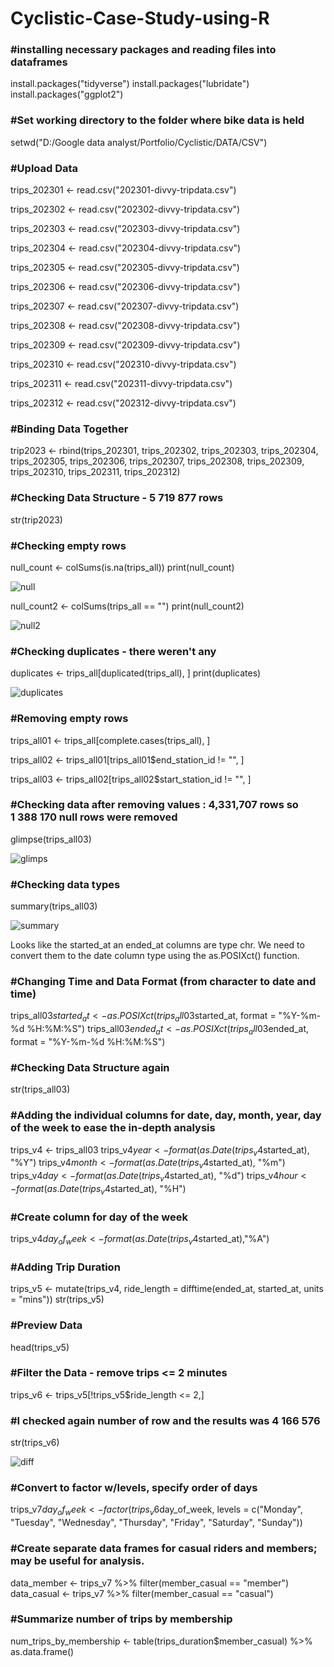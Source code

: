 # Cyclistic-Case-Study-using-R


### #installing necessary packages and reading files into dataframes 

install.packages("tidyverse")
install.packages("lubridate")
install.packages("ggplot2")


### #Set working directory to the folder where bike data is held

setwd("D:/Google data analyst/Portfolio/Cyclistic/DATA/CSV")

### #Upload Data

trips_202301 <- read.csv("202301-divvy-tripdata.csv")

trips_202302 <- read.csv("202302-divvy-tripdata.csv")

trips_202303 <- read.csv("202303-divvy-tripdata.csv")

trips_202304 <- read.csv("202304-divvy-tripdata.csv")

trips_202305 <- read.csv("202305-divvy-tripdata.csv")

trips_202306 <- read.csv("202306-divvy-tripdata.csv")

trips_202307 <- read.csv("202307-divvy-tripdata.csv")

trips_202308 <- read.csv("202308-divvy-tripdata.csv")

trips_202309 <- read.csv("202309-divvy-tripdata.csv")

trips_202310 <- read.csv("202310-divvy-tripdata.csv")

trips_202311 <- read.csv("202311-divvy-tripdata.csv")

trips_202312 <- read.csv("202312-divvy-tripdata.csv")


### #Binding Data Together

trip2023 <- rbind(trips_202301, trips_202302, trips_202303, trips_202304, trips_202305, trips_202306, trips_202307, trips_202308, trips_202309, trips_202310, trips_202311, trips_202312)

### #Checking Data Structure - 5 719 877 rows
str(trip2023)


### #Checking empty rows
null_count <- colSums(is.na(trips_all))
print(null_count)

![null](https://github.com/SylwiaBlinow/Cyclistic-Case-Study-using-R/assets/156024627/991cbdc3-0c0c-459b-8477-697455787718)

null_count2 <- colSums(trips_all == "")
print(null_count2)

![null2](https://github.com/SylwiaBlinow/Cyclistic-Case-Study-using-R/assets/156024627/75c680a1-d327-4762-a82e-f592db5789fa)


### #Checking duplicates - there weren't any

duplicates <- trips_all[duplicated(trips_all), ]
print(duplicates)

![duplicates](https://github.com/SylwiaBlinow/Cyclistic-Case-Study-using-R/assets/156024627/6cf6a283-f2b0-4893-b906-68f0fbf87f05)

### #Removing empty rows

trips_all01 <- trips_all[complete.cases(trips_all), ]

trips_all02 <- trips_all01[trips_all01$end_station_id != "", ]

trips_all03 <- trips_all02[trips_all02$start_station_id != "", ]


### #Checking data after removing values : 4,331,707 rows so 1 388 170 null rows were removed

glimpse(trips_all03)

![glimps](https://github.com/SylwiaBlinow/Cyclistic-Case-Study-using-R/assets/156024627/af724d05-2923-4b02-acff-2300e0548024)


### #Checking data types

summary(trips_all03)

![summary](https://github.com/SylwiaBlinow/Cyclistic-Case-Study-using-R/assets/156024627/258e05f7-d8df-434e-895c-5ecf99f02234)


Looks like the started_at an ended_at columns are type chr. We need to convert them to the date column type using the as.POSIXct() function.

### #Changing Time and Data Format (from character to date and time)

trips_all03$started_at <- as.POSIXct(trips_all03$started_at, format = "%Y-%m-%d %H:%M:%S")
trips_all03$ended_at <- as.POSIXct(trips_all03$ended_at, format = "%Y-%m-%d %H:%M:%S")


### #Checking Data Structure again
str(trips_all03)

### #Adding the individual columns for date, day, month, year, day of the week to ease the in-depth analysis

trips_v4 <- trips_all03
trips_v4$year <- format(as.Date(trips_v4$started_at), "%Y")
trips_v4$month <- format(as.Date(trips_v4$started_at), "%m")
trips_v4$day <- format(as.Date(trips_v4$started_at), "%d")
trips_v4$hour <- format(as.Date(trips_v4$started_at), "%H")

### #Create column for day of the week

trips_v4$day_of_week <- format(as.Date(trips_v4$started_at),"%A")


### #Adding Trip Duration
trips_v5 <- mutate(trips_v4, ride_length = difftime(ended_at, started_at, units = "mins"))
str(trips_v5)

### #Preview Data
head(trips_v5)

### #Filter the Data - remove trips <= 2 minutes

trips_v6 <- trips_v5[!trips_v5$ride_length <= 2,]

### #I checked again number of row and the results was 4 166 576

str(trips_v6)

![diff](https://github.com/SylwiaBlinow/Cyclistic-Case-Study-using-R/assets/156024627/5d7950f6-3835-4f78-99bd-4f64abbc402a)


### #Convert to factor w/levels, specify order of days

trips_v7$day_of_week <- factor(trips_v6$day_of_week, levels = c("Monday", "Tuesday", "Wednesday", "Thursday", "Friday", "Saturday", "Sunday"))

### #Create separate data frames for casual riders and members; may be useful for analysis.
  
  data_member <- trips_v7 %>% 
  filter(member_casual == "member")
data_casual <- trips_v7 %>% 
  filter(member_casual == "casual")


### #Summarize number of trips by membership
  num_trips_by_membership <- table(trips_duration$member_casual) %>% 
    as.data.frame()
